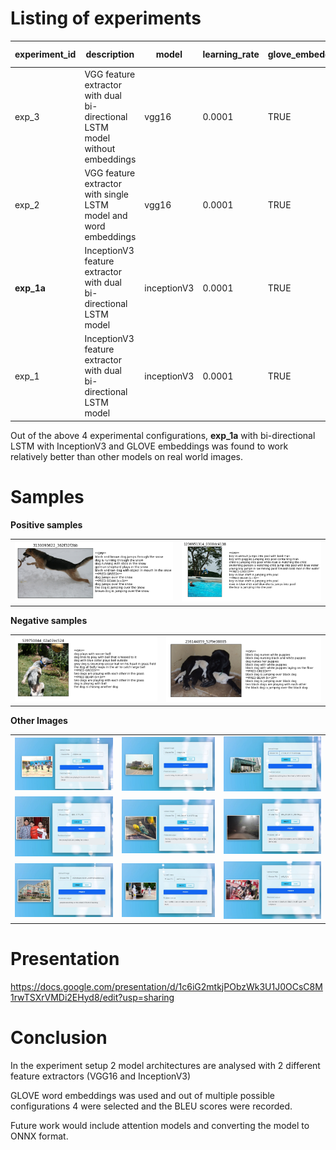 # Listing of experiments

|experiment_id|description|model|learning_rate|glove_embedding|dropout_rate|data_per_batch|epoch|batch_size|validation_freq|model_architecture|Greedy BELU-1|Greedy BELU-2|Greedy BELU-3|Greedy BELU-4|Beam BELU-1|Beam BELU-2|Beam BELU-3|Beam BELU-4|
|----|----|----|----|----|----|----|----|----|----|----|----|----|----|----|----|----|----|----|
|exp_3|VGG feature extractor with dual bi-directional LSTM model without embeddings|vgg16|0.0001|TRUE|0.04|6|80|32|1|architecture 1![](./models/model_arch1.png)|0.418664786|0.262173984|0.187916746|0.089356784|0.409047235|0.251875285|0.180804115|0.086161993|
|exp_2|VGG feature extractor with single LSTM model and word embeddings|vgg16|0.0001|TRUE|0.04|6|80|32|1|architecture 1![](./models/model_arch1.png)|0.407193246|0.249890581|0.181349745|0.087091612|0.399893443|0.241382263|0.173741196|0.081543736|
|**exp_1a**|InceptionV3 feature extractor with dual bi-directional LSTM model|inceptionV3|0.0001|TRUE|0.04|6|80|32|1|architecture 1![](./models/model_arch1.png)|0.408475127|0.245591828|0.175804278|0.079447117|0.397987683|0.236669852|0.169261264|0.078074388|
|exp_1|InceptionV3 feature extractor with dual bi-directional LSTM model|inceptionV3|0.0001|TRUE|0.04|6|80|32|1|architecture 2![](./models/model_arch2.png)|0.371679449|0.2214151|0.156965418|0.073317164|0.361968183|0.211797036|0.149362094|0.068082192|

Out of the above 4 experimental configurations, **exp_1a** with bi-directional LSTM with InceptionV3 and GLOVE embeddings was found to work relatively better than other models on real world images.

# Samples

**Positive samples**

| | |
|---|---|
|![positive1.png](./samples/positive1.png) | ![positive2.png](./samples/positive2.png)|


**Negative samples**

| | |
|---|---|
|![error1.png](./samples/error1.png) | ![error2.png](./samples/error2.png)|


**Other Images**

| | | |
|---|---|---|
| ![Capture.JPG](./samples/Capture.JPG) | ![Capture2.JPG](./samples/Capture2.JPG) | ![Capture1.JPG](./samples/Capture1.JPG) |
| ![Capture3.JPG](./samples/Capture3.JPG) | ![Capture4.JPG](./samples/Capture4.JPG) | ![Capture6.JPG](./samples/Capture6.JPG) |
| ![Capture7.JPG](./samples/Capture7.JPG) | ![Capture8.JPG](./samples/Capture8.JPG) | ![Capture12.JPG](./samples/Capture12.JPG) |


# Presentation
https://docs.google.com/presentation/d/1c6iG2mtkjPObzWk3U1J0OCsC8M1rwTSXrVMDi2EHyd8/edit?usp=sharing

# Conclusion

In the experiment setup 2 model architectures are analysed with 2 different feature extractors (VGG16 and InceptionV3)  

GLOVE word embeddings was used and out of multiple possible configurations 4 were selected and the BLEU scores were recorded.  

Future work would include attention models and converting the model to ONNX format.
